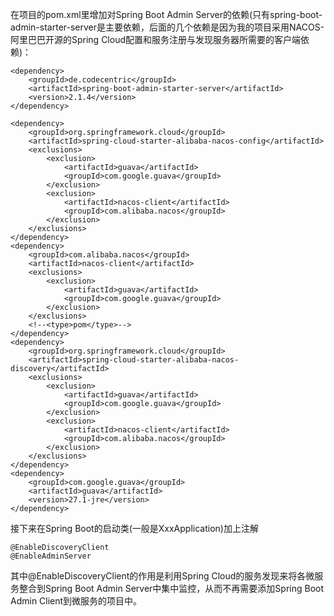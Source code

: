 在项目的pom.xml里增加对Spring Boot Admin Server的依赖(只有spring-boot-admin-starter-server是主要依赖，后面的几个依赖是因为我的项目采用NACOS-阿里巴巴开源的Spring Cloud配置和服务注册与发现服务器所需要的客户端依赖)：  
  
    <dependency>  
        <groupId>de.codecentric</groupId>  
        <artifactId>spring-boot-admin-starter-server</artifactId>  
        <version>2.1.4</version>  
    </dependency>  
    
    <dependency>  
        <groupId>org.springframework.cloud</groupId>  
        <artifactId>spring-cloud-starter-alibaba-nacos-config</artifactId>  
        <exclusions>  
            <exclusion>  
                <artifactId>guava</artifactId>  
                <groupId>com.google.guava</groupId>  
            </exclusion>  
            <exclusion>  
                <artifactId>nacos-client</artifactId>  
                <groupId>com.alibaba.nacos</groupId>  
            </exclusion>  
        </exclusions>  
    </dependency>  
    <dependency>  
        <groupId>com.alibaba.nacos</groupId>  
        <artifactId>nacos-client</artifactId>  
        <exclusions>  
            <exclusion>  
                <artifactId>guava</artifactId>  
                <groupId>com.google.guava</groupId>  
            </exclusion>  
        </exclusions>  
        <!--<type>pom</type>-->  
    </dependency>  
    <dependency>  
        <groupId>org.springframework.cloud</groupId>  
        <artifactId>spring-cloud-starter-alibaba-nacos-discovery</artifactId>  
        <exclusions>  
            <exclusion>  
                <artifactId>guava</artifactId>  
                <groupId>com.google.guava</groupId>  
            </exclusion>  
            <exclusion>  
                <artifactId>nacos-client</artifactId>  
                <groupId>com.alibaba.nacos</groupId>  
            </exclusion>  
        </exclusions>  
    </dependency>  
    <dependency>  
        <groupId>com.google.guava</groupId>  
        <artifactId>guava</artifactId>  
        <version>27.1-jre</version>  
    </dependency>  
  
接下来在Spring Boot的启动类(一般是XxxApplication)加上注解

    @EnableDiscoveryClient
    @EnableAdminServer

其中@EnableDiscoveryClient的作用是利用Spring Cloud的服务发现来将各微服务整合到Spring Boot Admin Server中集中监控，从而不再需要添加Spring Boot Admin Client到微服务的项目中。  
